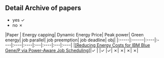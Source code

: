 ## Detail Archive of papers

- yes &#10003;
- no &#10007;

|Paper | Energy capping| Dynamic Energy Price| Peak power| Green energy| job parallel| job preemption| job deadline| obj| 
|:-----|:------|:----|:----|:----|:----|:---|:----|:---|:----|
|[[Reducing Energy Costs for IBM Blue Gene/P via Power-Aware Job Scheduling]](../papers/ZhouLTD14-IBM-power-aware.md)|&#10003; | |&#10003; |&#10003;| &#10007;| &#10007;| &#10007;| &#10007;|
